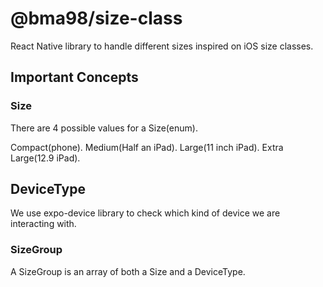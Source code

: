 # @bma98/size-class

React Native library to handle different sizes inspired on iOS size classes.

## Important Concepts

### Size

There are 4 possible values for a Size(enum).

Compact(phone).
Medium(Half an iPad).
Large(11 inch iPad).
Extra Large(12.9 iPad).

## DeviceType

We use expo-device library to check which kind of device we are interacting with.

### SizeGroup

A SizeGroup is an array of both a Size and a DeviceType.

